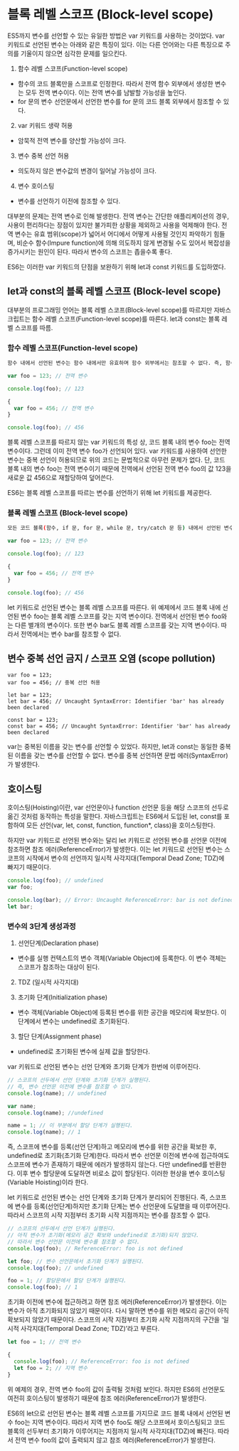 # 블록 레벨 스코프 (Block-level scope)

ES5까지 변수를 선언할 수 있는 유일한 방법은 var 키워드를 사용하는 것이었다. var 키워드로 선언된 변수는 아래와 같은 특징이 있다. 이는 다른 언어와는 다른 특징으로 주의를 기울이지 않으면 심각한 문제를 일으킨다.

1. 함수 레벨 스코프(Function-level scope)

- 함수의 코드 블록만을 스코프로 인정한다. 따라서 전역 함수 외부에서 생성한 변수는 모두 전역 변수이다. 이는 전역 변수를 남발할 가능성을 높인다.
- for 문의 변수 선언문에서 선언한 변수를 for 문의 코드 블록 외부에서 참조할 수 있다.

2. var 키워드 생략 허용

- 암묵적 전역 변수를 양산할 가능성이 크다.

3. 변수 중복 선언 허용

- 의도하지 않은 변수값의 변경이 일어날 가능성이 크다.

4. 변수 호이스팅

- 변수를 선언하기 이전에 참조할 수 있다.

대부분의 문제는 전역 변수로 인해 발생한다. 전역 변수는 간단한 애플리케이션의 경우, 사용이 편리하다는 장점이 있지만 불가피한 상황을 제외하고 사용을 억제해야 한다. 전역 변수는 유효 범위(scope)가 넓어서 어디에서 어떻게 사용될 것인지 파악하기 힘들며, 비순수 함수(Impure function)에 의해 의도하지 않게 변경될 수도 있어서 복잡성을 증가시키는 원인이 된다. 따라서 변수의 스코프는 좁을수록 좋다.

ES6는 이러한 var 키워드의 단점을 보완하기 위해 let과 const 키워드를 도입하였다.

## let과 const의 블록 레벨 스코프 (Block-level scope)

대부분의 프로그래밍 언어는 블록 레벨 스코프(Block-level scope)를 따르지만 자바스크립트는 함수 레벨 스코프(Function-level scope)를 따른다.
let과 const는 블록 레벨 스코프를 따름.

### 함수 레벨 스코프(Function-level scope)

```bash
함수 내에서 선언된 변수는 함수 내에서만 유효하며 함수 외부에서는 참조할 수 없다. 즉, 함수 내부에서 선언한 변수는 지역 변수이며 함수 외부에서 선언한 변수는 모두 전역 변수이다.
```

```js
var foo = 123; // 전역 변수

console.log(foo); // 123

{
  var foo = 456; // 전역 변수
}

console.log(foo); // 456
```

블록 레벨 스코프를 따르지 않는 var 키워드의 특성 상, 코드 블록 내의 변수 foo는 전역 변수이다. 그런데 이미 전역 변수 foo가 선언되어 있다. var 키워드를 사용하여 선언한 변수는 중복 선언이 허용되므로 위의 코드는 문법적으로 아무런 문제가 없다. 단, 코드 블록 내의 변수 foo는 전역 변수이기 때문에 전역에서 선언된 전역 변수 foo의 값 123을 새로운 값 456으로 재할당하여 덮어쓴다.

ES6는 블록 레벨 스코프를 따르는 변수를 선언하기 위해 let 키워드를 제공한다.

### 블록 레벨 스코프 (Block-level scope)

```bash
모든 코드 블록(함수, if 문, for 문, while 문, try/catch 문 등) 내에서 선언된 변수는 코드 블록 내에서만 유효하며 코드 블록 외부에서는 참조할 수 없다. 즉, 코드 블록 내부에서 선언한 변수는 지역 변수이다.
```

```js
var foo = 123; // 전역 변수

console.log(foo); // 123

{
  var foo = 456; // 전역 변수
}

console.log(foo); // 456
```

let 키워드로 선언된 변수는 블록 레벨 스코프를 따른다. 위 예제에서 코드 블록 내에 선언된 변수 foo는 블록 레벨 스코프를 갖는 지역 변수이다. 전역에서 선언된 변수 foo와는 다른 별개의 변수이다. 또한 변수 bar도 블록 레벨 스코프를 갖는 지역 변수이다. 따라서 전역에서는 변수 bar를 참조할 수 없다.

## 변수 중복 선언 금지 / 스코프 오염 (scope pollution)

```jså
var foo = 123;
var foo = 456; // 중복 선언 허용

let bar = 123;
let bar = 456; // Uncaught SyntaxError: Identifier 'bar' has already been declared

const bar = 123;
const bar = 456; // Uncaught SyntaxError: Identifier 'bar' has already been declared
```

var는 중복된 이름을 갖는 변수를 선언할 수 있었다. 하지만, let과 const는 동일한 중복된 이름을 갖는 변수를 선언할 수 없다. 변수를 중복 선언하면 문법 에러(SyntaxError)가 발생한다.

## 호이스팅

호이스팅(Hoisting)이란, var 선언문이나 function 선언문 등을 해당 스코프의 선두로 옮긴 것처럼 동작하는 특성을 말한다.
자바스크립트는 ES6에서 도입된 let, const를 포함하여 모든 선언(var, let, const, function, function\*, class)을 호이스팅한다.

하지만 var 키워드로 선언된 변수와는 달리 let 키워드로 선언된 변수를 선언문 이전에 참조하면 참조 에러(ReferenceError)가 발생한다. 이는 let 키워드로 선언된 변수는 스코프의 시작에서 변수의 선언까지 일시적 사각지대(Temporal Dead Zone; TDZ)에 빠지기 때문이다.

```js
console.log(foo); // undefined
var foo;

console.log(bar); // Error: Uncaught ReferenceError: bar is not defined
let bar;
```

### 변수의 3단계 생성과정

1. 선언단계(Declaration phase)

- 변수를 실행 컨텍스트의 변수 객체(Variable Object)에 등록한다. 이 변수 객체는 스코프가 참조하는 대상이 된다.

2. TDZ (일시적 사각지대)

3. 초기화 단계(Initialization phase)

- 변수 객체(Variable Object)에 등록된 변수를 위한 공간을 메모리에 확보한다. 이 단계에서 변수는 undefined로 초기화된다.

3. 할단 단계(Assignment phase)

- undefined로 초기화된 변수에 실제 값을 할당한다.

var 키워드로 선언된 변수는 선언 단계와 초기화 단계가 한번에 이루어진다.

```js
// 스코프의 선두에서 선언 단계와 초기화 단계가 실행된다.
// 즉, 변수 선언문 이전에 변수를 참조할 수 있다.
console.log(name); // undefined

var name;
console.log(name); //undefined

name = 1; // 이 부분에서 할당 단계가 실행된다.
console.log(name); // 1
```

즉, 스코프에 변수를 등록(선언 단계)하고 메모리에 변수를 위한 공간을 확보한 후, undefined로 초기화(초기화 단계)한다. 따라서 변수 선언문 이전에 변수에 접근하여도 스코프에 변수가 존재하기 때문에 에러가 발생하지 않는다. 다만 undefined를 반환한다. 이후 변수 할당문에 도달하면 비로소 값이 할당된다. 이러한 현상을 변수 호이스팅(Variable Hoisting)이라 한다.

let 키워드로 선언된 변수는 선언 단계와 초기화 단계가 분리되어 진행된다. 즉, 스코프에 변수를 등록(선언단계)하지만 초기화 단계는 변수 선언문에 도달했을 때 이루어진다. 따라서 스코프의 시작 지점부터 초기화 시작 지점까지는 변수를 참조할 수 없다.

```js
// 스코프의 선두에서 선언 단계가 실행된다.
// 아직 변수가 초기화(메모리 공간 확보와 undefined로 초기화)되지 않았다.
// 따라서 변수 선언문 이전에 변수를 참조할 수 없다.
console.log(foo); // ReferenceError: foo is not defined

let foo; // 변수 선언문에서 초기화 단계가 실행된다.
console.log(foo); // undefined

foo = 1; // 할당문에서 할당 단계가 실행된다.
console.log(foo); // 1
```

초기화 이전에 변수에 접근하려고 하면 참조 에러(ReferenceError)가 발생한다. 이는 변수가 아직 초기화되지 않았기 때문이다. 다시 말하면 변수를 위한 메모리 공간이 아직 확보되지 않았기 때문이다.
스코프의 시작 지점부터 초기화 시작 지점까지의 구간을 ‘일시적 사각지대(Temporal Dead Zone; TDZ)’라고 부른다.

```js
let foo = 1; // 전역 변수

{
  console.log(foo); // ReferenceError: foo is not defined
  let foo = 2; // 지역 변수
}
```

위 예제의 경우, 전역 변수 foo의 값이 출력될 것처럼 보인다. 하지만 ES6의 선언문도 여전히 호이스팅이 발생하기 때문에 참조 에러(ReferenceError)가 발생한다.

ES6의 let으로 선언된 변수는 블록 레벨 스코프를 가지므로 코드 블록 내에서 선언된 변수 foo는 지역 변수이다. 따라서 지역 변수 foo도 해당 스코프에서 호이스팅되고 코드 블록의 선두부터 초기화가 이루어지는 지점까지 일시적 사각지대(TDZ)에 빠진다. 따라서 전역 변수 foo의 값이 출력되지 않고 참조 에러(ReferenceError)가 발생한다.
